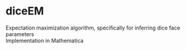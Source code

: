 # diceEM
Expectation maximization algorithm, specifically for inferring dice face parameters  
Implementation in Mathematica
